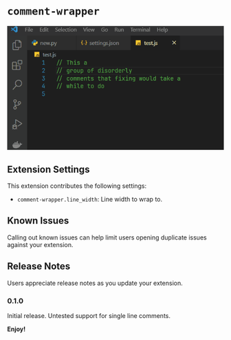 # `comment-wrapper`

![Comment Wrapper Demo](public/comment_wrapper.gif)

## Extension Settings

This extension contributes the following settings:

- `comment-wrapper.line_width`: Line width to wrap to.

## Known Issues

Calling out known issues can help limit users opening duplicate issues against your extension.

## Release Notes

Users appreciate release notes as you update your extension.

### 0.1.0

Initial release. Untested support for single line comments.

**Enjoy!**
